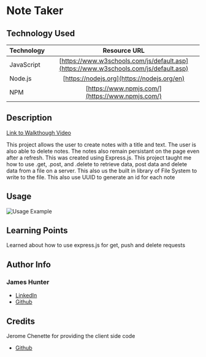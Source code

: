 # Note Taker

## Technology Used

| Technology         | Resource URL                                    |
| -------------------|:-----------------------------------------------:|
| JavaScript         | [https://www.w3schools.com/js/default.asp](https://www.w3schools.com/js/default.asp) |
| Node.js | [https://nodejs.org](https://nodejs.org/en) |
| NPM | [https://www.npmjs.com/](https://www.npmjs.com/) |

## Description

[Link to Walkthough Video](https://drive.google.com/file/d/18VTG7axoy0PpSfliWl9esiwJpwGxdNFX/view)

 This project allows the user to create notes with a title and text. The user is also able to delete notes. The notes also remain persistant on the page even after a refresh. This was created using Express.js. This project taught me how to use .get, .post, and .delete to retrieve data, post data and delete data from a file on a server. This also us the built in library of File System to write to the file. This also use UUID to generate an id for each note


## Usage

![Usage Example](./assets/Logo%20Maker.gif)

## Learning Points

Learned about how to use express.js for get, push and delete requests 

## Author Info

### James Hunter
* [LinkedIn](https://www.linkedin.com/in/james-hunter123/)
* [Github](https://github.com/jamessahunter)

## Credits

Jerome Chenette for providing the client side code
* [Github](https://github.com/jeromechenette)